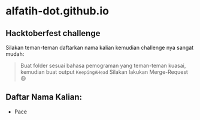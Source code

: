 # alfatih-dot.github.io

## Hacktoberfest challenge

Silakan teman-teman daftarkan nama kalian kemudian challenge nya sangat mudah:

> Buat folder sesuai bahasa pemograman yang teman-teman kuasai, kemudian buat output `KeepingAHead`
> Silakan lakukan Merge-Request 😃

## Daftar Nama Kalian:

- Pace

